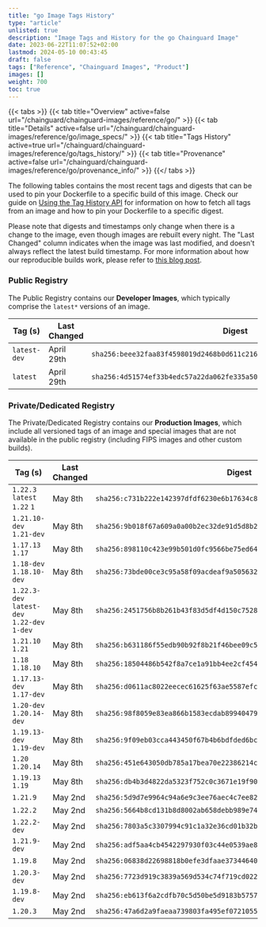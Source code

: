 ```yaml
---
title: "go Image Tags History"
type: "article"
unlisted: true
description: "Image Tags and History for the go Chainguard Image"
date: 2023-06-22T11:07:52+02:00
lastmod: 2024-05-10 00:43:45
draft: false
tags: ["Reference", "Chainguard Images", "Product"]
images: []
weight: 700
toc: true
---
```


{{< tabs >}}
{{< tab title="Overview" active=false url="/chainguard/chainguard-images/reference/go/" >}}
{{< tab title="Details" active=false url="/chainguard/chainguard-images/reference/go/image_specs/" >}}
{{< tab title="Tags History" active=true url="/chainguard/chainguard-images/reference/go/tags_history/" >}}
{{< tab title="Provenance" active=false url="/chainguard/chainguard-images/reference/go/provenance_info/" >}}
{{</ tabs >}}

The following tables contains the most recent tags and digests that can be used to pin your Dockerfile to a specific build of this image. Check our guide on [Using the Tag History API](/chainguard/chainguard-images/using-the-tag-history-api/) for information on how to fetch all tags from an image and how to pin your Dockerfile to a specific digest.

Please note that digests and timestamps only change when there is a change to the image, even though images are rebuilt every night. The "Last Changed" column indicates when the image was last modified, and doesn't always reflect the latest build timestamp. For more information about how our reproducible builds work, please refer to [this blog post](https://www.chainguard.dev/unchained/reproducing-chainguards-reproducible-image-builds).

### Public Registry
The Public Registry contains our **Developer Images**, which typically comprise the `latest*` versions of an image.

| Tag (s)       | Last Changed | Digest                                                                    |
|---------------|--------------|---------------------------------------------------------------------------|
|  `latest-dev` | April 29th   | `sha256:beee32faa83f4598019d2468b0d611c2163e3521fb8e090925f7ce9aa38ecb4f` |
|  `latest`     | April 29th   | `sha256:4d51574ef33b4edc57a22da062fe335a500eda30a1f1315cb39b4977bf2aef5f` |


### Private/Dedicated Registry
The Private/Dedicated Registry contains our **Production Images**, which include all versioned tags of an image and special images that are not available in the public registry (including FIPS images and other custom builds).

| Tag (s)                                       | Last Changed | Digest                                                                    |
|-----------------------------------------------|--------------|---------------------------------------------------------------------------|
|  `1.22.3` `latest` `1.22` `1`                 | May 8th      | `sha256:c731b222e142397dfdf6230e6b17634c8194a290470c5c5cf54a488a2fb70ce5` |
|  `1.21.10-dev` `1.21-dev`                     | May 8th      | `sha256:9b018f67a609a0a00b2ec32de91d5d8b2143ac222a6325863f810862cea0daa6` |
|  `1.17.13` `1.17`                             | May 8th      | `sha256:898110c423e99b501d0fc9566be75ed64504230b43c94a317c2f82ba5b497866` |
|  `1.18-dev` `1.18.10-dev`                     | May 8th      | `sha256:73bde00ce3c95a58f09acdeaf9a5056321d9c32e3e6c0639badf451b903b6e27` |
|  `1.22.3-dev` `latest-dev` `1.22-dev` `1-dev` | May 8th      | `sha256:2451756b8b261b43f83d5df4d150c7528c8fb664bccb6de97e8bfdd2cfd60c88` |
|  `1.21.10` `1.21`                             | May 8th      | `sha256:b631186f55edb90b92f8b21f46bee09c5c70cc89388443fb95ed563179320b14` |
|  `1.18` `1.18.10`                             | May 8th      | `sha256:18504486b542f8a7ce1a91bb4ee2cf45479528d7663f64348d3401ad157d4954` |
|  `1.17.13-dev` `1.17-dev`                     | May 8th      | `sha256:d0611ac8022eecec61625f63ae5587efc4a479c5fb969b5c1ae657fd444cd989` |
|  `1.20-dev` `1.20.14-dev`                     | May 8th      | `sha256:98f8059e83ea866b1583ecdab899404794b0388b5c88f3a94acc7ef030d755a6` |
|  `1.19.13-dev` `1.19-dev`                     | May 8th      | `sha256:9f09eb03cca443450f67b4b6bdfded6bc3e789e943d6056736bbaacf2804c889` |
|  `1.20` `1.20.14`                             | May 8th      | `sha256:451e643050db785a17bea70e22386214ca32273daad7777928fe2dea9608096b` |
|  `1.19.13` `1.19`                             | May 8th      | `sha256:db4b3d4822da5323f752c0c3671e19f90c8410f29fab2cf92dd4d7106bfdf26d` |
|  `1.21.9`                                     | May 2nd      | `sha256:5d9d7e9964c94a6e9c3ee76aec4c7ee8241270a84b6aa0117bc9f36eea1c1c5f` |
|  `1.22.2`                                     | May 2nd      | `sha256:5664b8cd131b8d8002ab658debb989e74504a0a63cc6c8b5e5b634612d61df84` |
|  `1.22.2-dev`                                 | May 2nd      | `sha256:7803a5c3307994c91c1a32e36cd01b32b82c32babb952599aefdd0ed827c3e89` |
|  `1.21.9-dev`                                 | May 2nd      | `sha256:adf5aa4cb4542297930f03c44e0539ae89acdc8e565c26fffee6dca569e5891b` |
|  `1.19.8`                                     | May 2nd      | `sha256:06838d22698818b0efe3dfaae3734464070be3061e379266f6c710728b22cb54` |
|  `1.20.3-dev`                                 | May 2nd      | `sha256:7723d919c3839a569d534c74f719cd02232ad13e4a1185a381909422f2e87c8c` |
|  `1.19.8-dev`                                 | May 2nd      | `sha256:eb613f6a2cdfb70c5d50be5d9183b575754ec83fee35e8f62d7cb02b7875bbb2` |
|  `1.20.3`                                     | May 2nd      | `sha256:47a6d2a9faeaa739803fa495ef0721055a24142ebd1f0ab4e2306b6cebf860d1` |

